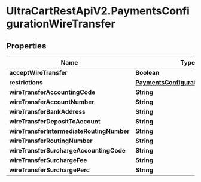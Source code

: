 # UltraCartRestApiV2.PaymentsConfigurationWireTransfer

## Properties
Name | Type | Description | Notes
------------ | ------------- | ------------- | -------------
**acceptWireTransfer** | **Boolean** |  | [optional] 
**restrictions** | [**PaymentsConfigurationRestrictions**](PaymentsConfigurationRestrictions.md) |  | [optional] 
**wireTransferAccountingCode** | **String** |  | [optional] 
**wireTransferAccountNumber** | **String** |  | [optional] 
**wireTransferBankAddress** | **String** |  | [optional] 
**wireTransferDepositToAccount** | **String** |  | [optional] 
**wireTransferIntermediateRoutingNumber** | **String** |  | [optional] 
**wireTransferRoutingNumber** | **String** |  | [optional] 
**wireTransferSurchargeAccountingCode** | **String** |  | [optional] 
**wireTransferSurchargeFee** | **String** |  | [optional] 
**wireTransferSurchargePerc** | **String** |  | [optional] 


